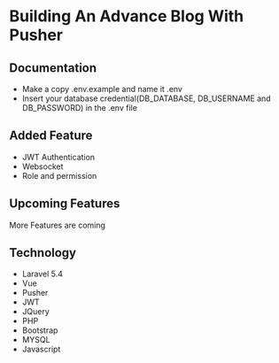 # Building An Advance Blog With Pusher

## Documentation
- Make a copy .env.example and name it .env
- Insert your database credential(DB_DATABASE, DB_USERNAME and DB_PASSWORD) in the .env file

## Added Feature
- JWT Authentication
- Websocket
- Role and permission

## Upcoming Features
More Features are coming

## Technology
- Laravel 5.4
- Vue
- Pusher
- JWT
- JQuery
- PHP
- Bootstrap
- MYSQL
- Javascript

